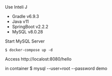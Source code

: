 Use Inteli J

* Gradle v6.9.3
* Java v11
* SpringBoot v2.2.2
* MySQL v8.0.28

Start MySQL Server
```shell
$ docker-compose up -d
```

Access http://localost:8080/hello

in container
$ mysql --user=root --password demo
